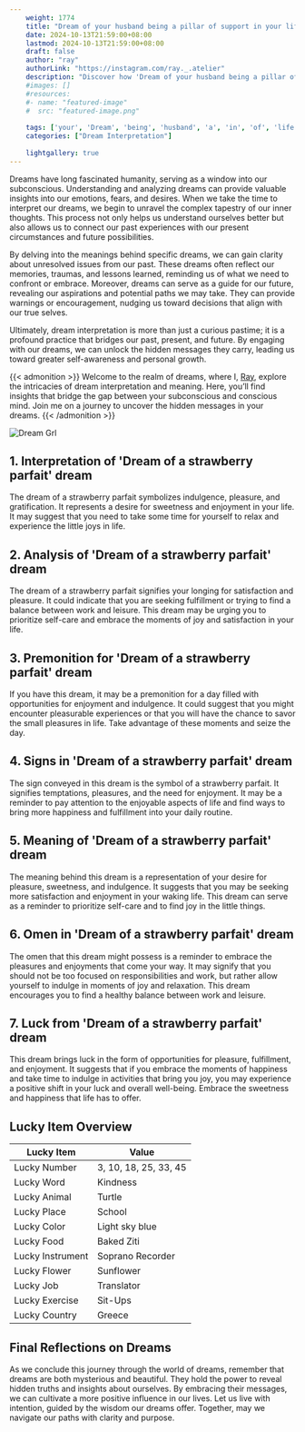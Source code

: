 ```yaml
---
    weight: 1774
    title: "Dream of your husband being a pillar of support in your life."  # Assuming 'title' column exists
    date: 2024-10-13T21:59:00+08:00
    lastmod: 2024-10-13T21:59:00+08:00
    draft: false
    author: "ray"
    authorLink: "https://instagram.com/ray._.atelier"
    description: "Discover how 'Dream of your husband being a pillar of support in your life.' can interpret your future and uncover its significant meanings in your life."
    #images: []
    #resources:
    #- name: "featured-image"
    #  src: "featured-image.png"
    
    tags: ['your', 'Dream', 'being', 'husband', 'a', 'in', 'of', 'life.', 'pillar', 'support']
    categories: ["Dream Interpretation"]
    
    lightgallery: true
---
```

    
Dreams have long fascinated humanity, serving as a window into our subconscious. Understanding and analyzing dreams can provide valuable insights into our emotions, fears, and desires. When we take the time to interpret our dreams, we begin to unravel the complex tapestry of our inner thoughts. This process not only helps us understand ourselves better but also allows us to connect our past experiences with our present circumstances and future possibilities.

By delving into the meanings behind specific dreams, we can gain clarity about unresolved issues from our past. These dreams often reflect our memories, traumas, and lessons learned, reminding us of what we need to confront or embrace. Moreover, dreams can serve as a guide for our future, revealing our aspirations and potential paths we may take. They can provide warnings or encouragement, nudging us toward decisions that align with our true selves.

Ultimately, dream interpretation is more than just a curious pastime; it is a profound practice that bridges our past, present, and future. By engaging with our dreams, we can unlock the hidden messages they carry, leading us toward greater self-awareness and personal growth.

{{< admonition >}}
Welcome to the realm of dreams, where I, [Ray](https://instagram.com/ray._.atelier), explore the intricacies of dream interpretation and meaning. Here, you’ll find insights that bridge the gap between your subconscious and conscious mind. Join me on a journey to uncover the hidden messages in your dreams.
{{< /admonition >}}

![Dream Grl](https://cdn.pixabay.com/photo/2017/11/02/03/35/gothic-2910057_1280.jpg "Dream Grl")

## 1. Interpretation of 'Dream of a strawberry parfait' dream
 The dream of a strawberry parfait symbolizes indulgence, pleasure, and gratification. It represents a desire for sweetness and enjoyment in your life. It may suggest that you need to take some time for yourself to relax and experience the little joys in life.

## 2. Analysis of 'Dream of a strawberry parfait' dream
 The dream of a strawberry parfait signifies your longing for satisfaction and pleasure. It could indicate that you are seeking fulfillment or trying to find a balance between work and leisure. This dream may be urging you to prioritize self-care and embrace the moments of joy and satisfaction in your life.

## 3. Premonition for 'Dream of a strawberry parfait' dream
 If you have this dream, it may be a premonition for a day filled with opportunities for enjoyment and indulgence. It could suggest that you might encounter pleasurable experiences or that you will have the chance to savor the small pleasures in life. Take advantage of these moments and seize the day.

## 4. Signs in 'Dream of a strawberry parfait' dream
 The sign conveyed in this dream is the symbol of a strawberry parfait. It signifies temptations, pleasures, and the need for enjoyment. It may be a reminder to pay attention to the enjoyable aspects of life and find ways to bring more happiness and fulfillment into your daily routine.

## 5. Meaning of 'Dream of a strawberry parfait' dream
 The meaning behind this dream is a representation of your desire for pleasure, sweetness, and indulgence. It suggests that you may be seeking more satisfaction and enjoyment in your waking life. This dream can serve as a reminder to prioritize self-care and to find joy in the little things.

## 6. Omen in 'Dream of a strawberry parfait' dream
 The omen that this dream might possess is a reminder to embrace the pleasures and enjoyments that come your way. It may signify that you should not be too focused on responsibilities and work, but rather allow yourself to indulge in moments of joy and relaxation. This dream encourages you to find a healthy balance between work and leisure.

## 7. Luck from 'Dream of a strawberry parfait' dream
 This dream brings luck in the form of opportunities for pleasure, fulfillment, and enjoyment. It suggests that if you embrace the moments of happiness and take time to indulge in activities that bring you joy, you may experience a positive shift in your luck and overall well-being. Embrace the sweetness and happiness that life has to offer.

## Lucky Item Overview
| Lucky Item          | Value              |
|---------------|--------------------|
| Lucky Number        | 3, 10, 18, 25, 33, 45  |
| Lucky Word          | Kindness |
| Lucky Animal        | Turtle |
| Lucky Place         | School     |
| Lucky Color         | Light sky blue     |
| Lucky Food          | Baked Ziti      |
| Lucky Instrument    | Soprano Recorder |
| Lucky Flower        | Sunflower    |
| Lucky Job           | Translator       |
| Lucky Exercise      | Sit-Ups  |
| Lucky Country       | Greece    |


##  Final Reflections on Dreams

As we conclude this journey through the world of dreams, remember that dreams are both mysterious and beautiful. They hold the power to reveal hidden truths and insights about ourselves. By embracing their messages, we can cultivate a more positive influence in our lives. Let us live with intention, guided by the wisdom our dreams offer. Together, may we navigate our paths with clarity and purpose.
